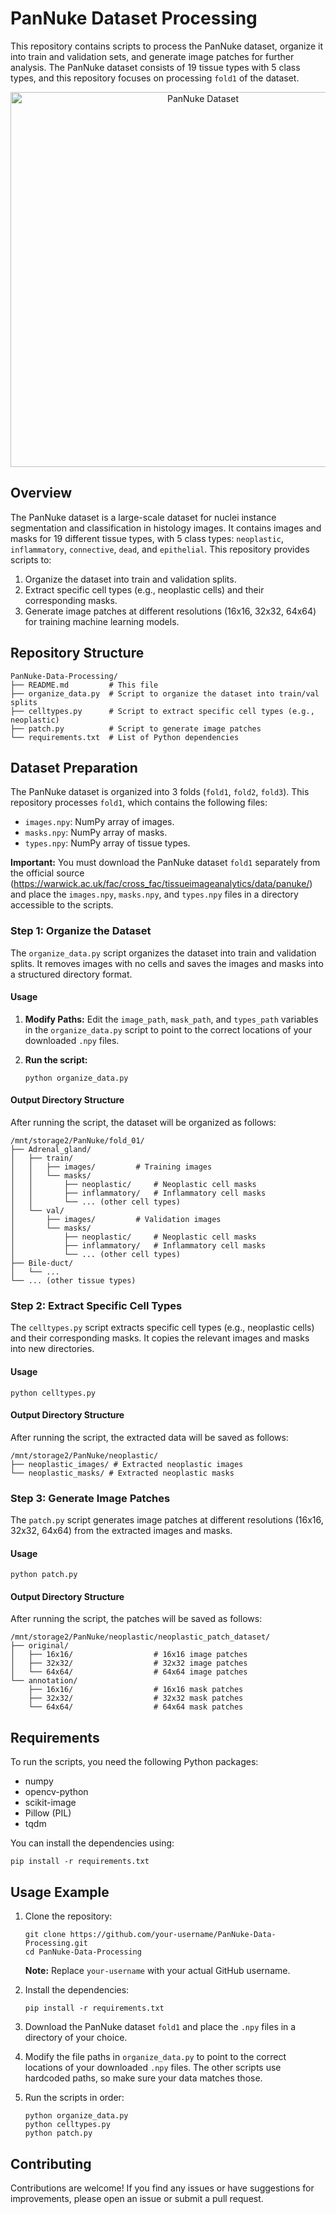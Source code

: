 # PanNuke Dataset Processing

This repository contains scripts to process the PanNuke dataset, organize it into train and validation sets, and generate image patches for further analysis. The PanNuke dataset consists of 19 tissue types with 5 class types, and this repository focuses on processing `fold1` of the dataset.

<p align="center">
  <img src="images/pannuke.png" alt="PanNuke Dataset" width="600">
</p>

## Overview

The PanNuke dataset is a large-scale dataset for nuclei instance segmentation and classification in histology images. It contains images and masks for 19 different tissue types, with 5 class types: `neoplastic`, `inflammatory`, `connective`, `dead`, and `epithelial`. This repository provides scripts to:

1. Organize the dataset into train and validation splits.
2. Extract specific cell types (e.g., neoplastic cells) and their corresponding masks.
3. Generate image patches at different resolutions (16x16, 32x32, 64x64) for training machine learning models.

## Repository Structure

```plaintext
PanNuke-Data-Processing/
├── README.md         # This file
├── organize_data.py  # Script to organize the dataset into train/val splits
├── celltypes.py      # Script to extract specific cell types (e.g., neoplastic)
├── patch.py          # Script to generate image patches
└── requirements.txt  # List of Python dependencies
```

## Dataset Preparation

The PanNuke dataset is organized into 3 folds (`fold1`, `fold2`, `fold3`). This repository processes `fold1`, which contains the following files:

*   `images.npy`: NumPy array of images.
*   `masks.npy`: NumPy array of masks.
*   `types.npy`: NumPy array of tissue types.

**Important:** You must download the PanNuke dataset `fold1` separately from the official source (https://warwick.ac.uk/fac/cross_fac/tissueimageanalytics/data/panuke/)  and place the `images.npy`, `masks.npy`, and `types.npy` files in a directory accessible to the scripts.

### Step 1: Organize the Dataset

The `organize_data.py` script organizes the dataset into train and validation splits. It removes images with no cells and saves the images and masks into a structured directory format.

#### Usage

1.  **Modify Paths:**  Edit the `image_path`, `mask_path`, and `types_path` variables in the `organize_data.py` script to point to the correct locations of your downloaded `.npy` files.
2.  **Run the script:**

    ```
    python organize_data.py
    ```

#### Output Directory Structure

After running the script, the dataset will be organized as follows:

```plaintext
/mnt/storage2/PanNuke/fold_01/
├── Adrenal_gland/
│   ├── train/
│   │   ├── images/         # Training images
│   │   └── masks/
│   │       ├── neoplastic/     # Neoplastic cell masks
│   │       ├── inflammatory/   # Inflammatory cell masks
│   │       └── ... (other cell types)
│   └── val/
│       ├── images/         # Validation images
│       └── masks/
│           ├── neoplastic/     # Neoplastic cell masks
│           ├── inflammatory/   # Inflammatory cell masks
│           └── ... (other cell types)
├── Bile-duct/
│   └── ... 
└── ... (other tissue types)
```

### Step 2: Extract Specific Cell Types

The `celltypes.py` script extracts specific cell types (e.g., neoplastic cells) and their corresponding masks. It copies the relevant images and masks into new directories.

#### Usage
 ```
python celltypes.py
 ```

#### Output Directory Structure

After running the script, the extracted data will be saved as follows:

```plaintext
/mnt/storage2/PanNuke/neoplastic/
├── neoplastic_images/ # Extracted neoplastic images
└── neoplastic_masks/ # Extracted neoplastic masks
```

### Step 3: Generate Image Patches

The `patch.py` script generates image patches at different resolutions (16x16, 32x32, 64x64) from the extracted images and masks.

#### Usage
 ```
python patch.py
 ```

#### Output Directory Structure

After running the script, the patches will be saved as follows:

```plaintext
/mnt/storage2/PanNuke/neoplastic/neoplastic_patch_dataset/
├── original/
│   ├── 16x16/                  # 16x16 image patches
│   ├── 32x32/                  # 32x32 image patches
│   └── 64x64/                  # 64x64 image patches
└── annotation/
    ├── 16x16/                  # 16x16 mask patches
    ├── 32x32/                  # 32x32 mask patches
    └── 64x64/                  # 64x64 mask patches
```

## Requirements

To run the scripts, you need the following Python packages:

*   numpy
*   opencv-python
*   scikit-image
*   Pillow (PIL)
*   tqdm

You can install the dependencies using:
 ```
pip install -r requirements.txt
 ```

## Usage Example

1.  Clone the repository:

    ```
    git clone https://github.com/your-username/PanNuke-Data-Processing.git
    cd PanNuke-Data-Processing
    ```

    **Note:** Replace `your-username` with your actual GitHub username.

2.  Install the dependencies:

    ```
    pip install -r requirements.txt
    ```

3.  Download the PanNuke dataset `fold1` and place the `.npy` files in a directory of your choice.

4.  Modify the file paths in `organize_data.py` to point to the correct locations of your downloaded `.npy` files.  The other scripts use hardcoded paths, so make sure your data matches those.

5.  Run the scripts in order:

    ```
    python organize_data.py
    python celltypes.py
    python patch.py
    ```

## Contributing

Contributions are welcome! If you find any issues or have suggestions for improvements, please open an issue or submit a pull request.




